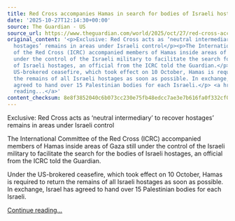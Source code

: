 ```yaml
---
title: Red Cross accompanies Hamas in search for bodies of Israeli hostages in Gaza
date: '2025-10-27T12:14:30+00:00'
source: The Guardian - US
source_url: https://www.theguardian.com/world/2025/oct/27/red-cross-accompanies-hamas-in-search-for-bodies-of-israeli-hostages-in-gaza
original_content: '<p>Exclusive: Red Cross acts as ‘neutral intermediary’ to recover
  hostages’ remains in areas under Israeli control</p><p>The International Committee
  of the Red Cross (ICRC) accompanied members of Hamas inside areas of Gaza still
  under the control of the Israeli military to facilitate the search for the bodies
  of Israeli hostages, an official from the ICRC told the Guardian.</p><p>Under the
  US-brokered ceasefire, which took effect on 10 October, Hamas is required to return
  the remains of all Israeli hostages as soon as possible. In exchange, Israel has
  agreed to hand over 15 Palestinian bodies for each Israeli.</p> <a href="https://www.theguardian.com/world/2025/oct/27/red-cross-accompanies-hamas-in-search-for-bodies-of-israeli-hostages-in-gaza">Continue
  reading...</a>'
content_checksum: 8e8f3852040c6b073cc230e75fb48edcc7ae3e7b616fa0f332cf0f0a4e8f8bb2
---
```


Exclusive: Red Cross acts as ‘neutral intermediary’ to recover hostages’ remains in areas under Israeli control

The International Committee of the Red Cross (ICRC) accompanied members of Hamas inside areas of Gaza still under the control of the Israeli military to facilitate the search for the bodies of Israeli hostages, an official from the ICRC told the Guardian.

Under the US-brokered ceasefire, which took effect on 10 October, Hamas is required to return the remains of all Israeli hostages as soon as possible. In exchange, Israel has agreed to hand over 15 Palestinian bodies for each Israeli.

 [Continue reading...](https://www.theguardian.com/world/2025/oct/27/red-cross-accompanies-hamas-in-search-for-bodies-of-israeli-hostages-in-gaza)